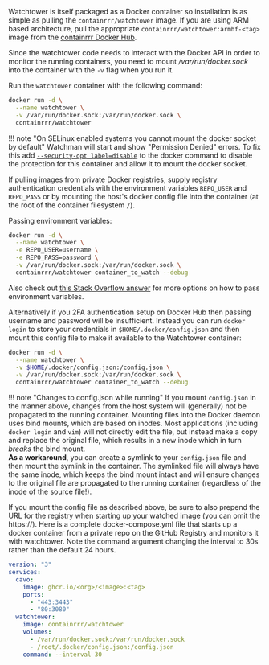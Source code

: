 Watchtower is itself packaged as a Docker container so installation is as simple as pulling the `containrrr/watchtower` image. If you are using ARM based architecture, pull the appropriate `containrrr/watchtower:armhf-<tag>` image from the [containrrr Docker Hub](https://hub.docker.com/r/containrrr/watchtower/tags/).

Since the watchtower code needs to interact with the Docker API in order to monitor the running containers, you need to mount _/var/run/docker.sock_ into the container with the `-v` flag when you run it.

Run the `watchtower` container with the following command:

```bash
docker run -d \
  --name watchtower \
  -v /var/run/docker.sock:/var/run/docker.sock \
  containrrr/watchtower
```

!!! note "On SELinux enabled systems you cannot mount the docker socket by default"
  Watchman will start and show "Permission Denied" errors. To fix this add [`--security-opt label=disable`](https://docs.docker.com/engine/security/seccomp/#pass-a-profile-for-a-container) to the docker command to disable 
  the protection for this container and allow it to mount the docker socket.

If pulling images from private Docker registries, supply registry authentication credentials with the environment variables `REPO_USER` and `REPO_PASS`
or by mounting the host's docker config file into the container (at the root of the container filesystem `/`).

Passing environment variables:

```bash
docker run -d \
  --name watchtower \
  -e REPO_USER=username \
  -e REPO_PASS=password \
  -v /var/run/docker.sock:/var/run/docker.sock \
  containrrr/watchtower container_to_watch --debug
```

Also check out [this Stack Overflow answer](https://stackoverflow.com/a/30494145/7872793) for more options on how to pass environment variables.

Alternatively if you 2FA authentication setup on Docker Hub then passing username and password will be insufficient.  Instead you can run `docker login` to store your credentials in `$HOME/.docker/config.json` and then mount this config file to make it available to the Watchtower container:

```bash
docker run -d \
  --name watchtower \
  -v $HOME/.docker/config.json:/config.json \
  -v /var/run/docker.sock:/var/run/docker.sock \
  containrrr/watchtower container_to_watch --debug
```

!!! note "Changes to config.json while running"
    If you mount `config.json` in the manner above, changes from the host system will (generally) not be propagated to the
    running container. Mounting files into the Docker daemon uses bind mounts, which are based on inodes. Most
    applications (including `docker login` and `vim`) will not directly edit the file, but instead make a copy and replace
    the original file, which results in a new inode which in turn _breaks_ the bind mount.  
    **As a workaround**, you can create a symlink to your `config.json` file and then mount the symlink in the container. 
    The symlinked file will always have the same inode, which keeps the bind mount intact and will ensure changes
    to the original file are propagated to the running container (regardless of the inode of the source file!).

If you mount the config file as described above, be sure to also prepend the URL for the registry when starting up your
watched image (you can omit the https://). Here is a complete docker-compose.yml file that starts up a docker container
from a private repo on the GitHub Registry and monitors it with watchtower. Note the command argument changing the interval
to 30s rather than the default 24 hours.

```yaml
version: "3"
services:
  cavo:
    image: ghcr.io/<org>/<image>:<tag>
    ports:
      - "443:3443"
      - "80:3080"
  watchtower:
    image: containrrr/watchtower
    volumes:
      - /var/run/docker.sock:/var/run/docker.sock
      - /root/.docker/config.json:/config.json
    command: --interval 30
```
